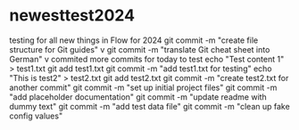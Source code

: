 # newesttest2024
testing for all new things in Flow for 2024
git commit -m "create file structure for Git guides"
v
git commit -m "translate Git cheat sheet into German"
v
commited 
more commits for today to test 
echo "Test content 1" > test1.txt
git add test1.txt
git commit -m "add test1.txt for testing"
echo "This is test2" > test2.txt
git add test2.txt
git commit -m "create test2.txt for another commit"
git commit -m "set up initial project files"
git commit -m "add placeholder documentation"
git commit -m "update readme with dummy text"
git commit -m "add test data file"
git commit -m "clean up fake config values"
